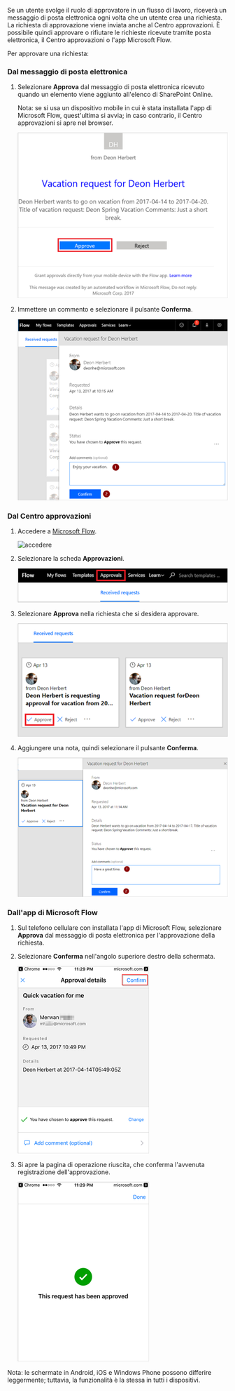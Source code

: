 Se un utente svolge il ruolo di approvatore in un flusso di lavoro, riceverà un messaggio di posta elettronica ogni volta che un utente crea una richiesta. La richiesta di approvazione viene inviata anche al Centro approvazioni. È possibile quindi approvare o rifiutare le richieste ricevute tramite posta elettronica, il Centro approvazioni o l'app Microsoft Flow.

Per approvare una richiesta:

### <a name="from-email"></a>Dal messaggio di posta elettronica
1. Selezionare **Approva** dal messaggio di posta elettronica ricevuto quando un elemento viene aggiunto all'elenco di SharePoint Online.
   
     Nota: se si usa un dispositivo mobile in cui è stata installata l'app di Microsoft Flow, quest'ultima si avvia; in caso contrario, il Centro approvazioni si apre nel browser.
   
    ![messaggio di posta elettronica con la richiesta](media/modern-approvals/email-approval-request.png)
2. Immettere un commento e selezionare il pulsante **Conferma**.
   
    ![immettere commento](media/modern-approvals/request-in-approval-center.png)

### <a name="from-the-approvals-center"></a>Dal Centro approvazioni
1. Accedere a [Microsoft Flow](https://flow.microsoft.com).
   
    ![accedere](media/modern-approvals/sign-in.png)
2. Selezionare la scheda **Approvazioni**.
   
    ![crea da zero](media/modern-approvals/approvals-tab.png)
3. Selezionare **Approva** nella richiesta che si desidera approvare.
   
    ![crea da zero](media/modern-approvals/approvals-cards.png)
4. Aggiungere una nota, quindi selezionare il pulsante **Conferma**.
   
    ![aggiungere una nota, quindi confermare](media/modern-approvals/approval-selection-card.png)

### <a name="from-the-microsoft-flow-app"></a>Dall'app di Microsoft Flow
1. Sul telefono cellulare con installata l'app di Microsoft Flow, selezionare **Approva** dal messaggio di posta elettronica per l'approvazione della richiesta.
2. Selezionare **Conferma** nell'angolo superiore destro della schermata.
   
    ![selezionare Conferma](media/modern-approvals/mobile-approval.png)
3. Si apre la pagina di operazione riuscita, che conferma l'avvenuta registrazione dell'approvazione.
   
    ![pagina di operazione completata](media/modern-approvals/mobile-approval-confirmation.png)

Nota: le schermate in Android, iOS e Windows Phone possono differire leggermente; tuttavia, la funzionalità è la stessa in tutti i dispositivi.

